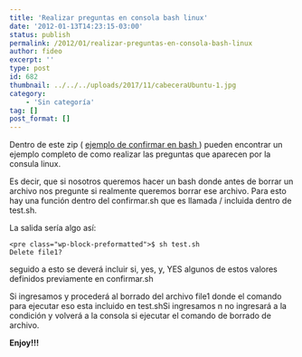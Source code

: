 ```yaml
---
title: 'Realizar preguntas en consola bash linux'
date: '2012-01-13T14:23:15-03:00'
status: publish
permalink: /2012/01/realizar-preguntas-en-consola-bash-linux
author: fideo
excerpt: ''
type: post
id: 682
thumbnail: ../../../uploads/2017/11/cabeceraUbuntu-1.jpg
category:
    - 'Sin categoría'
tag: []
post_format: []
---
```

Dentro de este zip ( [ejemplo de confirmar en bash ](https://www.federicomazzei.com.ar/wp-content/uploads/2012/01/ejemplo....zip)) pueden encontrar un ejemplo completo de como realizar las preguntas que aparecen por la consula linux.

Es decir, que si nosotros queremos hacer un bash donde antes de borrar un archivo nos pregunte si realmente queremos borrar ese archivo. Para esto hay una función dentro del confirmar.sh que es llamada / incluida dentro de test.sh.  
  
La salida sería algo así:

```
<pre class="wp-block-preformatted">$ sh test.sh
Delete file1?
```

seguido a esto se deverá incluir si, yes, y, YES algunos de estos valores definidos previamente en confirmar.sh

  
Si ingresamos y procederá al borrado del archivo file1 donde el comando para ejecutar eso esta incluido en test.shSi ingresamos n no ingresará a la condición y volverá a la consola si ejecutar el comando de borrado de archivo.

**Enjoy!!!**
